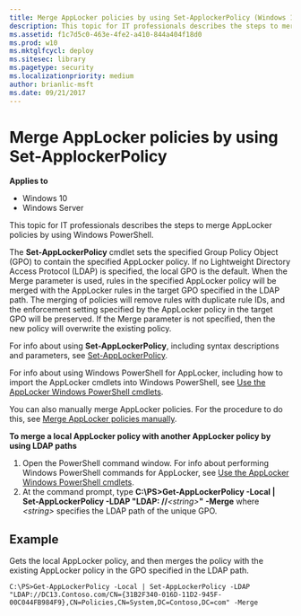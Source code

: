 ```yaml
---
title: Merge AppLocker policies by using Set-ApplockerPolicy (Windows 10)
description: This topic for IT professionals describes the steps to merge AppLocker policies by using Windows PowerShell.
ms.assetid: f1c7d5c0-463e-4fe2-a410-844a404f18d0
ms.prod: w10
ms.mktglfcycl: deploy
ms.sitesec: library
ms.pagetype: security
ms.localizationpriority: medium
author: brianlic-msft
ms.date: 09/21/2017
---
```


# Merge AppLocker policies by using Set-ApplockerPolicy

**Applies to**
 -   Windows 10 
 -   Windows Server

This topic for IT professionals describes the steps to merge AppLocker policies by using Windows PowerShell.

The **Set-AppLockerPolicy** cmdlet sets the specified Group Policy Object (GPO) to contain the specified AppLocker policy. If no Lightweight Directory Access Protocol (LDAP) is specified, the local GPO is the default. When the Merge parameter is used, rules in the specified AppLocker policy will be merged with the AppLocker rules in the target GPO specified in the LDAP path. The merging of policies will remove rules with duplicate rule IDs, and the enforcement setting specified by the AppLocker policy in the target GPO will be preserved. If the Merge parameter is not specified, then the new policy will overwrite the existing policy.

For info about using **Set-AppLockerPolicy**, including syntax descriptions and parameters, see [Set-AppLockerPolicy](http://technet.microsoft.com/library/hh847212.aspx).

For info about using Windows PowerShell for AppLocker, including how to import the AppLocker cmdlets into Windows PowerShell, see [Use the AppLocker Windows PowerShell cmdlets](use-the-applocker-windows-powershell-cmdlets.md).

You can also manually merge AppLocker policies. For the procedure to do this, see [Merge AppLocker policies manually](merge-applocker-policies-manually.md).

**To merge a local AppLocker policy with another AppLocker policy by using LDAP paths**
1.  Open the PowerShell command window. For info about performing Windows PowerShell commands for AppLocker, see [Use the AppLocker Windows PowerShell cmdlets](use-the-applocker-windows-powershell-cmdlets.md).
2.  At the command prompt, type **C:\\PS&gt;Get-AppLockerPolicy -Local | Set-AppLockerPolicy -LDAP "LDAP: //***&lt;string&gt;***"** **-Merge** where *&lt;string&gt;* specifies the LDAP path of the unique GPO.

## Example

Gets the local AppLocker policy, and then merges the policy with the existing AppLocker policy in the GPO specified in the LDAP path.

``` syntax
C:\PS>Get-AppLockerPolicy -Local | Set-AppLockerPolicy -LDAP "LDAP://DC13.Contoso.com/CN={31B2F340-016D-11D2-945F-00C044FB984F9},CN=Policies,CN=System,DC=Contoso,DC=com" -Merge
```
